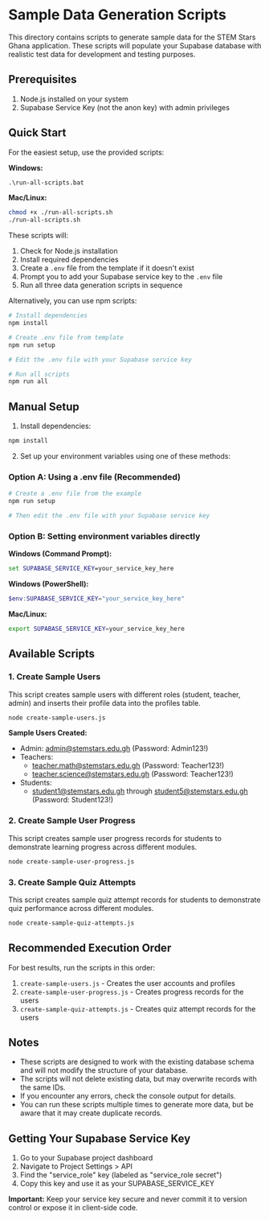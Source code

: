 # Sample Data Generation Scripts

This directory contains scripts to generate sample data for the STEM Stars Ghana application. These scripts will populate your Supabase database with realistic test data for development and testing purposes.

## Prerequisites

1. Node.js installed on your system
2. Supabase Service Key (not the anon key) with admin privileges

## Quick Start

For the easiest setup, use the provided scripts:

**Windows:**
```cmd
.\run-all-scripts.bat
```

**Mac/Linux:**
```bash
chmod +x ./run-all-scripts.sh
./run-all-scripts.sh
```

These scripts will:
1. Check for Node.js installation
2. Install required dependencies
3. Create a `.env` file from the template if it doesn't exist
4. Prompt you to add your Supabase service key to the `.env` file
5. Run all three data generation scripts in sequence

Alternatively, you can use npm scripts:

```bash
# Install dependencies
npm install

# Create .env file from template
npm run setup

# Edit the .env file with your Supabase service key

# Run all scripts
npm run all
```

## Manual Setup

1. Install dependencies:

```bash
npm install
```

2. Set up your environment variables using one of these methods:

### Option A: Using a .env file (Recommended)

```bash
# Create a .env file from the example
npm run setup

# Then edit the .env file with your Supabase service key
```

### Option B: Setting environment variables directly

**Windows (Command Prompt):**
```cmd
set SUPABASE_SERVICE_KEY=your_service_key_here
```

**Windows (PowerShell):**
```powershell
$env:SUPABASE_SERVICE_KEY="your_service_key_here"
```

**Mac/Linux:**
```bash
export SUPABASE_SERVICE_KEY=your_service_key_here
```

## Available Scripts

### 1. Create Sample Users

This script creates sample users with different roles (student, teacher, admin) and inserts their profile data into the profiles table.

```bash
node create-sample-users.js
```

**Sample Users Created:**

- Admin: admin@stemstars.edu.gh (Password: Admin123!)
- Teachers: 
  - teacher.math@stemstars.edu.gh (Password: Teacher123!)
  - teacher.science@stemstars.edu.gh (Password: Teacher123!)
- Students: 
  - student1@stemstars.edu.gh through student5@stemstars.edu.gh (Password: Student123!)

### 2. Create Sample User Progress

This script creates sample user progress records for students to demonstrate learning progress across different modules.

```bash
node create-sample-user-progress.js
```

### 3. Create Sample Quiz Attempts

This script creates sample quiz attempt records for students to demonstrate quiz performance across different modules.

```bash
node create-sample-quiz-attempts.js
```

## Recommended Execution Order

For best results, run the scripts in this order:

1. `create-sample-users.js` - Creates the user accounts and profiles
2. `create-sample-user-progress.js` - Creates progress records for the users
3. `create-sample-quiz-attempts.js` - Creates quiz attempt records for the users

## Notes

- These scripts are designed to work with the existing database schema and will not modify the structure of your database.
- The scripts will not delete existing data, but may overwrite records with the same IDs.
- If you encounter any errors, check the console output for details.
- You can run these scripts multiple times to generate more data, but be aware that it may create duplicate records.

## Getting Your Supabase Service Key

1. Go to your Supabase project dashboard
2. Navigate to Project Settings > API
3. Find the "service_role" key (labeled as "service_role secret")
4. Copy this key and use it as your SUPABASE_SERVICE_KEY

**Important:** Keep your service key secure and never commit it to version control or expose it in client-side code.